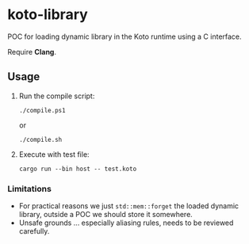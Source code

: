 # koto-library

POC for loading dynamic library in the Koto runtime using a C interface.

Require **Clang**.

## Usage

1. Run the compile script:
	```
	./compile.ps1
	```
	or
	```
	./compile.sh
	```
2. Execute with test file:
	```
	cargo run --bin host -- test.koto
	```

### Limitations
- For practical reasons we just `std::mem::forget` the loaded dynamic library, outside a POC we should store it somewhere.
- Unsafe grounds ... especially aliasing rules, needs to be reviewed carefully.